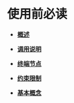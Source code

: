 # 使用前必读<a name="apig-zh-api-180713001"></a>

-   **[概述](概述.md)**  

-   **[调用说明](调用说明.md)**  

-   **[终端节点](终端节点.md)**  

-   **[约束限制](约束限制.md)**  

-   **[基本概念](基本概念.md)**  


